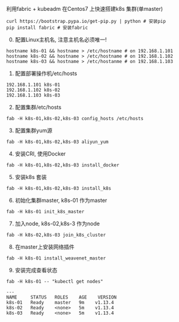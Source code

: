 利用fabric + kubeadm 在Centos7 上快速搭建k8s 集群(单master)

```
curl https://bootstrap.pypa.io/get-pip.py | python # 安装pip
pip install fabric # 安装fabric
```

0. 配置Linux主机名, 注意主机名必须唯一!
```
hostname k8s-01 && hostname > /etc/hostname # on 192.168.1.101
hostname k8s-02 && hostname > /etc/hostname # on 192.168.1.102
hostname k8s-03 && hostname > /etc/hostanme # on 192.168.1.103
```

1. 配置部署操作机/etc/hosts
```
192.168.1.101 k8s-01
192.168.1.102 k8s-02
192.168.1.103 k8s-03
```

2. 配置集群/etc/hosts
```
fab -H k8s-01,k8s-02,k8s-03 config_hosts /etc/hosts
```

3. 配置集群yum源
```
fab -H k8s-01,k8s-02,k8s-03 aliyun_yum
```

4. 安装CRI, 使用Docker
```
fab -H k8s-01,k8s-02,k8s-03 install_docker
```

5. 安装k8s 套装
```
fab -H k8s-01,k8s-02,k8s-03 install_k8s
```

6. 初始化集群master, k8s-01 作为master
```
fab -H k8s-01 init_k8s_master
```

7. 加入node, k8s-02,k8s-3 作为node
```
fab -H k8s-02,k8s-03 join_k8s_cluster
```

8. 在master上安装网络插件
```
fab -H k8s-01 install_weavenet_master
```

9. 安装完成查看状态
```
fab -H k8s-01 -- "kubectl get nodes"

---
NAME     STATUS   ROLES    AGE    VERSION
k8s-01   Ready    master   9m    v1.13.4
k8s-02   Ready    <none>   5m    v1.13.4
k8s-03   Ready    <none>   5m    v1.13.4
```
